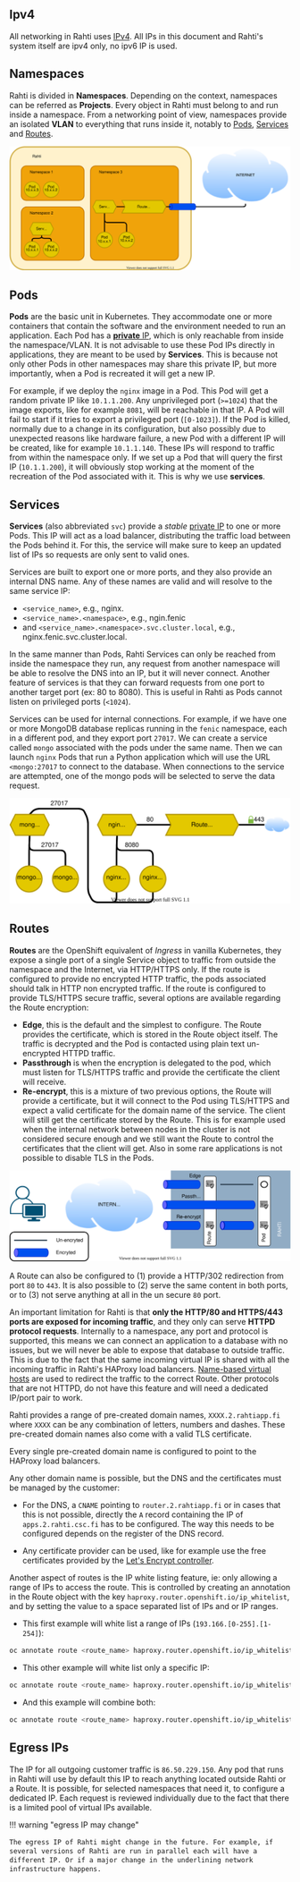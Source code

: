 ## Ipv4

All networking in Rahti uses [IPv4](https://en.wikipedia.org/wiki/IPv4). All IPs in this document and Rahti's system itself are ipv4 only, no ipv6 IP is used.

## Namespaces

Rahti is divided in **Namespaces**. Depending on the context, namespaces can be referred as **Projects**. Every object in Rahti must belong to and run inside a namespace. From a networking point of view, namespaces provide an isolated **VLAN** to everything that runs inside it, notably to [Pods](concepts.md#pod), [Services](concepts.md#service) and [Routes](concepts.md#route).

![Rahti Networking](../img/rahti-network.drawio.svg)

## Pods

**Pods** are the basic unit in Kubernetes. They accommodate one or more containers that contain the software and the environment needed to run an application. Each Pod has a [**private** IP](https://en.wikipedia.org/wiki/Private_network), which is only reachable from inside the namespace/VLAN. It is not advisable to use these Pod IPs directly in applications, they are meant to be used by **Services**. This is because not only other Pods in other namespaces may share this private IP, but more importantly, when a Pod is recreated it will get a new IP.

For example, if we deploy the `nginx` image in a Pod. This Pod will get a random private IP like `10.1.1.200`. Any unprivileged port (`>=1024`) that the image exports, like for example `8081`, will be reachable in that IP. A Pod will fail to start if it tries to export a privileged port (`[0-1023]`). If the Pod is killed, normally due to a change in its configuration, but also possibly due to unexpected reasons like hardware failure, a new Pod with a different IP will be created, like for example `10.1.1.140`. These IPs will respond to traffic from within the namespace only. If we set up a Pod that will query the first IP (`10.1.1.200`), it will obviously stop working at the moment of the recreation of the Pod associated with it. This is why we use **services**.

## Services

**Services** (also abbreviated `svc`) provide a _stable_ [private IP](https://en.wikipedia.org/wiki/Private_network) to one or more Pods. This IP will act as a load balancer, distributing the traffic load between the Pods behind it. For this, the service will make sure to keep an updated list of IPs so requests are only sent to valid ones.

Services are built to export one or more ports, and they also provide an internal DNS name. Any of these names are valid and will resolve to the same service IP:

* `<service_name>`, e.g., nginx.
* `<service_name>.<namespace>`, e.g., ngin.fenic
* and `<service_name>.<namespace>.svc.cluster.local`, e.g., nginx.fenic.svc.cluster.local.

In the same manner than Pods, Rahti Services can only be reached from inside the namespace they run, any request from another namespace will be able to resolve the DNS into an IP, but it will never connect. Another feature of services is that they can forward requests from one port to another target port (ex: 80 to 8080). This is useful in Rahti as Pods cannot listen on privileged ports (`<1024`).

Services can be used for internal connections. For example, if we have one or more MongoDB database replicas running in the `fenic` namespace, each in a different pod, and they export port `27017`. We can create a service called `mongo` associated with the pods under the same name. Then we can launch `nginx` Pods that run a Python application which will use the URL `<mongo:27017` to connect to the database. When connections to the service are attempted, one of the mongo pods will be selected to serve the data request.

![nginx and Mongo](../img/mongo-nginx-app.drawio.svg)

## Routes

**Routes** are the OpenShift equivalent of _Ingress_ in vanilla Kubernetes, they expose a single port of a single Service object to traffic from outside the namespace and the Internet, via HTTP/HTTPS only. If the route is configured to provide no encrypted HTTP traffic, the pods associated should talk in HTTP non encrypted traffic. If the route is configured to provide TLS/HTTPS secure traffic, several options are available regarding the Route encryption:

* **Edge**, this is the default and the simplest to configure. The Route provides the certificate, which is stored in the Route object itself. The traffic is decrypted and the Pod is contacted using plain text un-encrypted HTTPD traffic.
* **Passthrough** is when the encryption is delegated to the pod, which must listen for TLS/HTTPS traffic and provide the certificate the client will receive.
* **Re-encrypt**, this is a mixture of two previous options, the Route will provide a certificate, but it will connect to the Pod using TLS/HTTPS and expect a valid certificate for the domain name of the service. The client will still get the certificate stored by the Route. This is for example used when the internal network between nodes in the cluster is not considered secure enough and we still want the Route to control the certificates that the client will get. Also in some rare applications is not possible to disable TLS in the Pods.

![Route Options](../img/route-modes.drawio.svg)

A Route can also be configured to (1) provide a HTTP/302 redirection from port `80` to `443`. It is also possible to (2) serve the same content in both ports, or to (3) not serve anything at all in the un secure `80` port.

An important limitation for Rahti is that **only the HTTP/80 and HTTPS/443 ports are exposed for incoming traffic**, and they only can serve **HTTPD protocol requests**. Internally to a namespace, any port and protocol is supported, this means we can connect an application to a database with no issues, but we will never be able to expose that database to outside traffic. This is due to the fact that the same incoming virtual IP is shared with all the incoming traffic in Rahti's HAProxy load balancers. [Name-based virtual hosts](https://en.wikipedia.org/wiki/Virtual_hosting#Name-based) are used to redirect the traffic to the correct Route. Other protocols that are not HTTPD, do not have this feature and will need a dedicated IP/port pair to work.

Rahti provides a range of pre-created domain names, `XXXX.2.rahtiapp.fi` where `XXXX` can be any combination of letters, numbers and dashes. These pre-created domain names also come with a valid TLS certificate.

Every single pre-created domain name is configured to point to the HAProxy load balancers.

Any other domain name is possible, but the DNS and the certificates must be managed by the customer:

* For the DNS, a `CNAME` pointing to `router.2.rahtiapp.fi` or in cases that this is not possible, directly the `A` record containing the IP of `apps.2.rahti.csc.fi` has to be configured. The way this needs to be configured depends on the register of the DNS record.

* Any certificate provider can be used, like for example use the free certificates provided by the [Let's Encrypt controller](../tutorials/custom-domain.md#lets-encrypt).

Another aspect of routes is the IP white listing feature, ie: only allowing a range of IPs to access the route. This is controlled by creating an annotation in the Route object with the key `haproxy.router.openshift.io/ip_whitelist`, and by setting the value to a space separated list of IPs and or IP ranges.

* This first example will white list a range of IPs (`193.166.[0-255].[1-254]`):

```bash
oc annotate route <route_name> haproxy.router.openshift.io/ip_whitelist='193.166.0.0/16'
```

* This other example will white list only a specific IP:

```bash
oc annotate route <route_name> haproxy.router.openshift.io/ip_whitelist='188.184.9.236'
```

* And this example will combine both:

```bash
oc annotate route <route_name> haproxy.router.openshift.io/ip_whitelist='193.166.0.0/15 193.167.189.25'
```

## Egress IPs

The IP for all outgoing customer traffic is `86.50.229.150`. Any pod that runs in Rahti will use by default this IP to reach anything located outside Rahti or a Route. It is possible, for selected namespaces that need it, to configure a dedicated IP. Each request is reviewed individually due to the fact that there is a limited pool of virtual IPs available.

!!! warning "egress IP may change"

    The egress IP of Rahti might change in the future. For example, if several versions of Rahti are run in parallel each will have a different IP. Or if a major change in the underlining network infrastructure happens.

